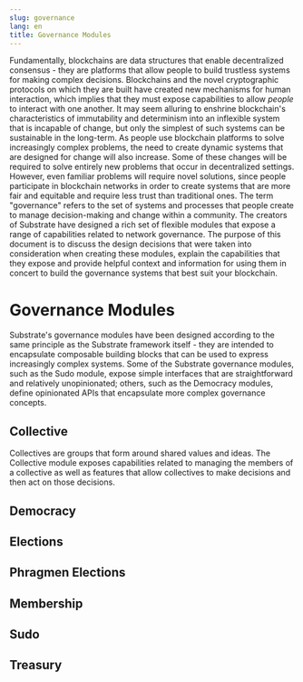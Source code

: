 ```yaml
---
slug: governance
lang: en
title: Governance Modules
---
```


Fundamentally, blockchains are data structures that enable decentralized consensus - they are platforms that allow people
to build trustless systems for making complex decisions. Blockchains and the novel cryptographic protocols on which they
are built have created new mechanisms for human interaction, which implies that they must expose capabilities to allow
_people_ to interact with one another. It may seem alluring to enshrine blockchain's characteristics of immutability and
determinism into an inflexible system that is incapable of change, but only the simplest of such systems can be sustainable
in the long-term. As people use blockchain platforms to solve increasingly complex problems, the need to create dynamic
systems that are designed for change will also increase. Some of these changes will be required to solve entirely new
problems that occur in decentralized settings. However, even familiar problems will require novel solutions, since
people participate in blockchain networks in order to create systems that are more fair and equitable and require less
trust than traditional ones. The term "governance" refers to the set of systems and processes that people create to
manage decision-making and change within a community. The creators of Substrate have designed a rich set of flexible
modules that expose a range of capabilities related to network governance. The purpose of this document is to discuss
the design decisions that were taken into consideration when creating these modules, explain the capabilities that they
expose and provide helpful context and information for using them in concert to build the governance systems that best
suit your blockchain.

# Governance Modules

Substrate's governance modules have been designed according to the same principle as the Substrate framework itself -
they are intended to encapsulate composable building blocks that can be used to express increasingly complex systems.
Some of the Substrate governance modules, such as the Sudo module, expose simple interfaces that are straightforward and
relatively unopinionated; others, such as the Democracy modules, define opinionated APIs that encapsulate more complex
governance concepts.

## Collective

Collectives are groups that form around shared values and ideas. The Collective module exposes capabilities related to
managing the members of a collective as well as features that allow collectives to make decisions and then act on those
decisions.

## Democracy

## Elections

## Phragmen Elections

## Membership

## Sudo

## Treasury
